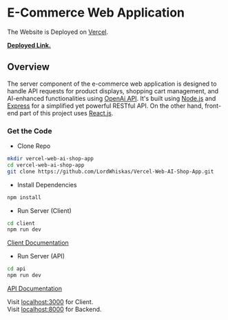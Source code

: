 
# E-Commerce Web Application

The Website is Deployed on [Vercel](https://vercel.com/).
<br />

**[Deployed Link.](https://vercel-web-ai-shop-app.vercel.app/)** 

## Overview 

The server component of the e-commerce web application is designed to handle API requests for product displays, shopping cart management, and AI-enhanced functionalities using [OpenAi API](https://openai.com/blog/openai-api). It's built using [Node.js](https://nodejs.org/en) and [Express](https://expressjs.com/) for a simplified yet powerful RESTful API. On the other hand, front-end part of this project uses [React.js](https://react.dev/).


### Get the Code

- Clone Repo

```bash
mkdir vercel-web-ai-shop-app
cd vercel-web-ai-shop-app
git clone https://github.com/LordWhiskas/Vercel-Web-AI-Shop-App.git
```


- Install Dependencies

```bash
npm install
```

- Run Server (Client)
```bash
cd client
npm run dev
```

[Client Documentation](https://github.com/LordWhiskas/Vercel-Web-AI-Shop-App/tree/main/client)

- Run Server (API)
```bash
cd api
npm run dev
```

[API Documentation](https://github.com/LordWhiskas/Vercel-Web-AI-Shop-App/blob/main/api)

Visit [localhost:3000](http://localhost:3000) for Client. <br/>
Visit [localhost:8000](http://localhost:8000) for Backend.
